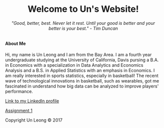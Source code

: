
<html>
<body>

<body style="background-color:lemon chiffon;"/>

<h1 style="text-align:center;">Welcome to Un's Website!</h1>


<h6 style="text-align:center;"> "Good, better, best. Never let it rest. Until your good is better and your better is your best." - Tim Duncan</h6>

<h4>About Me </h4>

<p>Hi, my name is Un Leong and I am from the Bay Area. I am a fourth year undergraduate studying at the University of California, Davis pursing a B.A. in Economics with a specialization in Data Analytics and Economics Analysis and a B.S. in Applied Statistics with an emphasis in Economics. I am really interested in sports statistics, especially in basketball! The recent wave of technological innovations in basketball, such as wearables, got me fascinated in understand how big data can be analyzed to improve players' performance. </p>

<a href="https://www.linkedin.com/in/un-leong-213875117">Link to my LinkedIn profile</a>

<a href = "https://github.com/uuleong/uuleong.github.io/blob/master/assignment1.ipynb"> Assignment 1</a>

<footer class="site-footer &nbsp; ">Copyright Un Leong &copy; 2017</footer>

</body>
</html>

